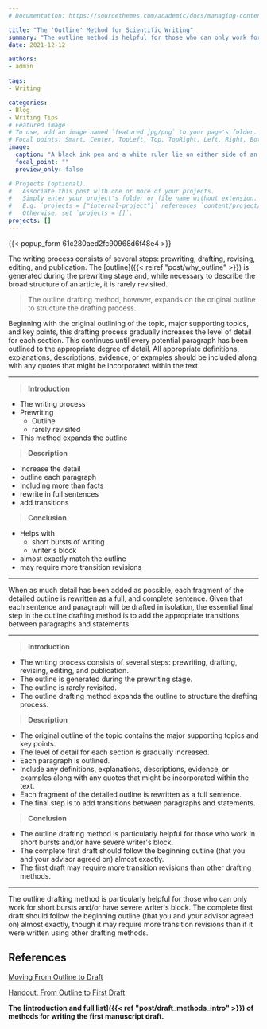 ```yaml
---
# Documentation: https://sourcethemes.com/academic/docs/managing-content/

title: "The 'Outline' Method for Scientific Writing"
summary: "The outline method is helpful for those who can only work for short bursts and/or have severe writer's block."
date: 2021-12-12

authors: 
- admin

tags: 
- Writing

categories: 
- Blog
- Writing Tips
# Featured image
# To use, add an image named `featured.jpg/png` to your page's folder.
# Focal points: Smart, Center, TopLeft, Top, TopRight, Left, Right, BottomLeft, Bottom, BottomRight.
image:
  caption: "A black ink pen and a white ruler lie on either side of an engineer’s sketch of a building. Image by [Lorenzo Cafaro](https://pixabay.com/users/3844328-3844328/?utm_source=link-attribution&amp;utm_medium=referral&amp;utm_campaign=image&amp;utm_content=1857175) from [Pixabay](https://pixabay.com/?utm_source=link-attribution&amp;utm_medium=referral&amp;utm_campaign=image&amp;utm_content=1857175)"
  focal_point: ""
  preview_only: false

# Projects (optional).
#   Associate this post with one or more of your projects.
#   Simply enter your project's folder or file name without extension.
#   E.g. `projects = ["internal-project"]` references `content/project/deep-learning/index.md`.
#   Otherwise, set `projects = []`.
projects: []
---
```

{{< popup_form 61c280aed2fc90968d6f48e4 >}}

The writing process consists of several steps: prewriting, drafting, revising, editing, and publication. The [outline]({{< relref "post/why_outline" >}}) is generated during the prewriting stage and, while necessary to describe the broad structure of an article, it is rarely revisited. 

>The outline drafting method, however, expands on the original outline to structure the drafting process. 

Beginning with the original outlining of the topic, major supporting topics, and key points, this drafting process gradually increases the level of detail for each section. This continues until every potential paragraph has been outlined to the appropriate degree of detail. All appropriate definitions, explanations, descriptions, evidence, or examples should be included along with any quotes that might be incorporated within the text. 

***

>**Introduction**
  - The writing process 
  - Prewriting
    - Outline
    - rarely revisited 
  - This method expands the outline 
  
>**Description**
  - Increase the detail
  - outline each paragraph 
  - Including more than facts 
  - rewrite in full sentences 
  - add transitions 
  
>**Conclusion**
  - Helps with 
    - short bursts of writing 
    - writer's block 
  - almost exactly match the outline 
  - may require more transition revisions
  
***

When as much detail has been added as possible, each fragment of the detailed outline is rewritten as a full, and complete sentence. Given that each sentence and paragraph will be drafted in isolation, the essential final step in the outline drafting method is to add the appropriate transitions between paragraphs and statements. 

***

>**Introduction**
  - The writing process consists of several steps: prewriting, drafting, revising, editing, and publication. 
  - The outline is generated during the prewriting stage. 
  - The outline is rarely revisited. 
  - The outline drafting method expands the outline to structure the drafting process.

>**Description**
  - The original outline of the topic contains the major supporting topics and key points.
  - The level of detail for each section is gradually increased. 
  - Each paragraph is outlined. 
  - Include any definitions, explanations, descriptions, evidence, or examples along with any quotes that might be incorporated within the text. 
  - Each fragment of the detailed outline is rewritten as a full sentence. 
  - The final step is to add transitions between paragraphs and statements.

>**Conclusion**
  - The outline drafting method is particularly helpful for those who work in short bursts and/or have severe writer's block. 
  - The complete first draft should follow the beginning outline (that you and your advisor agreed on) almost exactly.
  - The first draft may require more transition revisions than other drafting methods. 

***

The outline drafting method is particularly helpful for those who can only work for short bursts and/or have severe writer's block. The complete first draft should follow the beginning outline (that you and your advisor agreed on) almost exactly, though it may require more transition revisions than if it were written using other drafting methods. 

## References

[Moving From Outline to Draft](https://courses.lumenlearning.com/englishcomp1/chapter/video-moving-from-outline-to-draft/)

[Handout: From Outline to First Draft](https://dept.writing.wisc.edu/wac/handout-from-outline-to-first-draft/)

**The [introduction and full list]({{< ref "post/draft_methods_intro" >}}) of methods for writing the first manuscript draft.**
